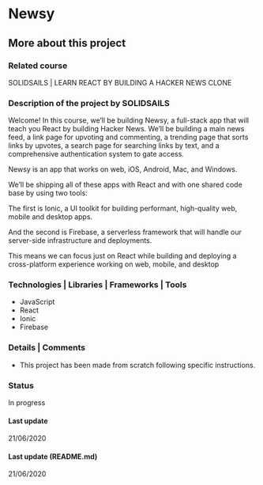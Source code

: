 # Newsy

## More about this project

### Related course
SOLIDSAILS | LEARN REACT BY BUILDING A HACKER NEWS CLONE

### Description of the project by SOLIDSAILS
Welcome! In this course, we’ll be building Newsy, a full-stack app that will teach you React by building Hacker News. We’ll be building a main news feed, a link page for upvoting and commenting, a trending page that sorts links by upvotes, a search page for searching links by text, and a comprehensive authentication system to gate access. 

Newsy is an app that works on web, iOS, Android, Mac, and Windows. 

We’ll be shipping all of these apps with React and with one shared code base by using two tools:

The first is Ionic, a UI toolkit for building performant, high-quality web, mobile and desktop apps.

And the second is Firebase, a serverless framework that will handle our server-side infrastructure and deployments.

This means we can focus just on React while building and deploying a cross-platform experience working on web, mobile, and desktop 

### Technologies | Libraries | Frameworks | Tools  
- JavaScript
- React
- Ionic
- Firebase

### Details | Comments
- This project has been made from scratch following specific instructions. 

### Status
In progress

#### Last update
21/06/2020

#### Last update (README.md)
21/06/2020